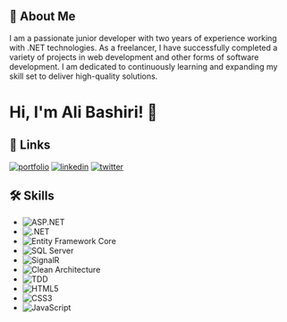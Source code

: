 
## 🚀 About Me
I am a passionate junior developer with two years of experience working with .NET technologies. As a freelancer, I have successfully completed a variety of projects in web development and other forms of software development. I am dedicated to continuously learning and expanding my skill set to deliver high-quality solutions.

# Hi, I'm Ali Bashiri! 👋


## 🔗 Links
[![portfolio](https://img.shields.io/badge/my_portfolio-000?style=for-the-badge&logo=ko-fi&logoColor=white)](https://Bashiridev.ir/)
[![linkedin](https://img.shields.io/badge/linkedin-0A66C2?style=for-the-badge&logo=linkedin&logoColor=white)](https://www.linkedin.com/in/alibashirii/)
[![twitter](https://img.shields.io/badge/twitter-1DA1F2?style=for-the-badge&logo=twitter&logoColor=white)](https://twitter.com/alibashiripm)


## 🛠 Skills
- ![ASP.NET](https://img.shields.io/badge/ASP.NET-512BD4?style=for-the-badge&logo=dotnet&logoColor=white)
- ![.NET](https://img.shields.io/badge/.NET-5C2D91?style=for-the-badge&logo=dotnet&logoColor=white)
- ![Entity Framework Core](https://img.shields.io/badge/EF%20Core-512BD4?style=for-the-badge&logo=ef&logoColor=white)
- ![SQL Server](https://img.shields.io/badge/SQL%20Server-CC2927?style=for-the-badge&logo=microsoft-sql-server&logoColor=white)
- ![SignalR](https://img.shields.io/badge/SignalR-512BD4?style=for-the-badge&logo=signalr&logoColor=white)
- ![Clean Architecture](https://img.shields.io/badge/Clean%20Architecture-512BD4?style=for-the-badge&logo=architecture&logoColor=white)
- ![TDD](https://img.shields.io/badge/TDD-007396?style=for-the-badge&logo=tdd&logoColor=white)
- ![HTML5](https://img.shields.io/badge/HTML5-E34F26?style=for-the-badge&logo=html5&logoColor=white)
- ![CSS3](https://img.shields.io/badge/CSS3-1572B6?style=for-the-badge&logo=css3&logoColor=white)
- ![JavaScript](https://img.shields.io/badge/JavaScript-F7DF1E?style=for-the-badge&logo=javascript&logoColor=black)
